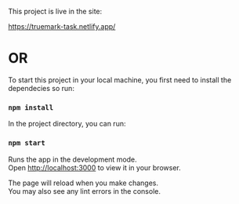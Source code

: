 This project is live in the site:

https://truemark-task.netlify.app/

# OR
To start this project in your local machine, you first need to install the dependecies so run:

### `npm install`

In the project directory, you can run:

### `npm start`

Runs the app in the development mode.\
Open [http://localhost:3000](http://localhost:3000) to view it in your browser.

The page will reload when you make changes.\
You may also see any lint errors in the console.

